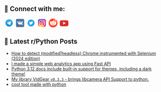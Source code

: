 ## 🔎 Connect with me:
[<img src="https://github.com/bullbesh/bullbesh/blob/main/images/Telegram.png" width="32" height="32" />](https://t.me/bullbesh)
[<img src="https://github.com/bullbesh/bullbesh/blob/main/images/VK.png" width="32" height="32" />](https://vk.com/bullbesh)
[<img src="https://github.com/bullbesh/bullbesh/blob/main/images/Twitter.png" width="32" height="32" />](https://twitter.com/bullbesh1)
[<img src="https://github.com/bullbesh/bullbesh/blob/main/images/Instagram.png" width="32" height="32" />](https://www.instagram.com/bullbesh)
[<img src="https://github.com/bullbesh/bullbesh/blob/main/images/Reddit.png" width="32" height="32" />](https://www.reddit.com/user/bullbesh)
[<img src="https://github.com/bullbesh/bullbesh/blob/main/images/YouTube.png" width="32" height="32" />](https://www.youtube.com/channel/UCtfjRs6uzgq5mfm8S06WTcg)

## 📕 Latest r/Python Posts
<!-- BLOG-POST-LIST:START -->
- [How to detect &lpar;modified|headless&rpar; Chrome instrumented with Selenium &lpar;2024 edition&rpar;](https://www.reddit.com/r/Python/comments/1dmjmyb/how_to_detect_modifiedheadless_chrome/)
- [I made a simple web analytics app using Fast API](https://www.reddit.com/r/Python/comments/1dmiprt/i_made_a_simple_web_analytics_app_using_fast_api/)
- [Python 3.12 docs include built-in support for themes, including a dark theme!](https://www.reddit.com/r/Python/comments/1dmhjii/python_312_docs_include_builtin_support_for/)
- [My library VidGear `v0.3.3` - brings libcamera API Support to python.](https://www.reddit.com/r/Python/comments/1dmfnzv/my_library_vidgear_v033_brings_libcamera_api/)
- [cool tool made with python](https://www.reddit.com/r/Python/comments/1dmf01w/cool_tool_made_with_python/)
<!-- BLOG-POST-LIST:END -->

